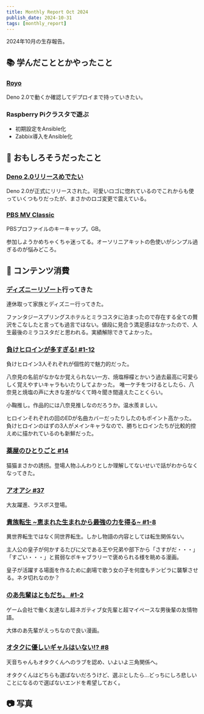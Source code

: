 ```yaml
---
title: Monthly Report Oct 2024
publish_date: 2024-10-31
tags: [monthly_report]
---
```


2024年10月の生存報告。

## 📚 学んだこととかやったこと

### [Royo](https://github.com/ryoo14/royo)

Deno 2.0で動くか確認してデプロイまで持っていきたい。

### Raspberry Piクラスタで遊ぶ

- 初期設定をAnsible化
- Zabbix導入をAnsible化

## 🧐 おもしろそうだったこと

### [Deno 2.0リリースめでたい](https://deno.com/blog/v2.0)

Deno 2.0が正式にリリースされた。可愛いロゴに惚れているのでこれからも使っていくつもりだったが、まさかのロゴ変更で震えている。

### [PBS MV Classic](https://cannonkeys.com/products/pbs-mv-classic)

PBSプロファイルのキーキャップ。GB。

参加しようかめちゃくちゃ迷ってる。オーソリニアキットの色使いがシンプル過ぎるのが悩みどころ。

## 👾 コンテンツ消費

### [ディズニーリゾート](https://www.tokyodisneyresort.jp)行ってきた

連休取って家族とディズニー行ってきた。

ファンタジースプリングスホテルとミラコスタに泊まったので存在する全ての贅沢をこなしたと言っても過言ではない。値段に見合う満足感はなかったので、人生最後のミラコスタだと思われる。実績解除できてよかった。

### [負けヒロインが多すぎる! #1-12](https://annict.com/works/12075)

負けヒロイン3人それぞれが個性的で魅力的だった。

八奈見の名前がなかなか覚えられない一方、焼塩檸檬とかいう過去最高に可愛らしく覚えやすいキャラもいたりしてよかった。
唯一ケチをつけるとしたら、八奈見と焼塩の声に大きな差がなくて時々聞き間違えたことくらい。

小鞠推し。作品的には八奈見推しなのだろうか。温水羨ましい。

ヒロインそれぞれの回のEDが名曲カバーだったりしたのもポイント高かった。負けヒロインのはずの3人がメインキャラなので、勝ちヒロインたちが比較的控えめに描かれているのも新鮮だった。

### [薬屋のひとりごと #14](https://amzn.to/3Nyqqam)

猫猫まさかの誘拐。登場人物ふんわりとしか理解してないせいで話がわからなくなってきた。

### [アオアシ #37](https://amzn.to/3YvF7RC)

大友躍進、ラスボス登場。

### [貴族転生 \~恵まれた生まれから最強の力を得る\~ #1-8](https://amzn.to/3NAPptq)

異世界転生ではなく同世界転生。しかし物語の内容としては転生関係ない。 

主人公の皇子が何かするたびに父である王や兄弟や部下から「さすがだ・・・」「すごい・・・」と貧弱なボキャブラリーで褒められる様を眺める漫画。

皇子が活躍する場面を作るために劇場で歌う女の子を何度もチンピラに襲撃させる。ネタ切れなのか？

### [のあ先輩はともだち。 #1-2](https://amzn.to/4heEG5U)

ゲーム会社で働く友達なし超ネガティブ女先輩と超マイペースな男後輩の友情物語。

大体のあ先輩がえっちなので良い漫画。

### [オタクに優しいギャルはいない!? #8](https://amzn.to/3NxnN8Q)

天音ちゃんもオタクくんへのラブを認め、いよいよ三角関係へ。

オタクくんはどちらも選ばないだろうけど、選ぶとしたら…どっちにしろ悲しいことになるので選ばないエンドを希望しておく。

## 📷 写真


